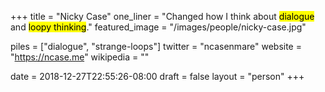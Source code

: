 +++
title = "Nicky Case"
one_liner = "Changed how I think about <mark>dialogue</mark> and <mark>loopy thinking</mark>."
featured_image = "/images/people/nicky-case.jpg"

piles = ["dialogue", "strange-loops"]
twitter = "ncasenmare"
website = "https://ncase.me"
wikipedia = ""

date = 2018-12-27T22:55:26-08:00
draft = false
layout = "person"
+++

